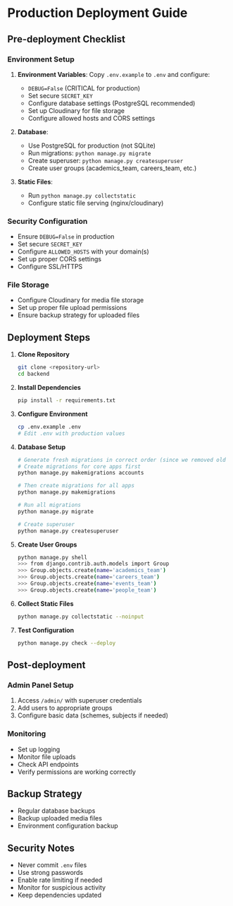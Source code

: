# Production Deployment Guide

## Pre-deployment Checklist

### Environment Setup
1. **Environment Variables**: Copy `.env.example` to `.env` and configure:
   - `DEBUG=False` (CRITICAL for production)
   - Set secure `SECRET_KEY`
   - Configure database settings (PostgreSQL recommended)
   - Set up Cloudinary for file storage
   - Configure allowed hosts and CORS settings

2. **Database**: 
   - Use PostgreSQL for production (not SQLite)
   - Run migrations: `python manage.py migrate`
   - Create superuser: `python manage.py createsuperuser`
   - Create user groups (academics_team, careers_team, etc.)

3. **Static Files**: 
   - Run `python manage.py collectstatic`
   - Configure static file serving (nginx/cloudinary)

### Security Configuration
- Ensure `DEBUG=False` in production
- Set secure `SECRET_KEY`
- Configure `ALLOWED_HOSTS` with your domain(s)
- Set up proper CORS settings
- Configure SSL/HTTPS

### File Storage
- Configure Cloudinary for media file storage
- Set up proper file upload permissions
- Ensure backup strategy for uploaded files

## Deployment Steps

1. **Clone Repository**
   ```bash
   git clone <repository-url>
   cd backend
   ```

2. **Install Dependencies**
   ```bash
   pip install -r requirements.txt
   ```

3. **Configure Environment**
   ```bash
   cp .env.example .env
   # Edit .env with production values
   ```

4. **Database Setup**
   ```bash
   # Generate fresh migrations in correct order (since we removed old ones for clean deployment)
   # Create migrations for core apps first
   python manage.py makemigrations accounts
   
   # Then create migrations for all apps
   python manage.py makemigrations
   
   # Run all migrations
   python manage.py migrate
   
   # Create superuser
   python manage.py createsuperuser
   ```

5. **Create User Groups**
   ```bash
   python manage.py shell
   >>> from django.contrib.auth.models import Group
   >>> Group.objects.create(name='academics_team')
   >>> Group.objects.create(name='careers_team')
   >>> Group.objects.create(name='events_team')
   >>> Group.objects.create(name='people_team')
   ```

6. **Collect Static Files**
   ```bash
   python manage.py collectstatic --noinput
   ```

7. **Test Configuration**
   ```bash
   python manage.py check --deploy
   ```

## Post-deployment

### Admin Panel Setup
1. Access `/admin/` with superuser credentials
2. Add users to appropriate groups
3. Configure basic data (schemes, subjects if needed)

### Monitoring
- Set up logging
- Monitor file uploads
- Check API endpoints
- Verify permissions are working correctly

## Backup Strategy
- Regular database backups
- Backup uploaded media files
- Environment configuration backup

## Security Notes
- Never commit `.env` files
- Use strong passwords
- Enable rate limiting if needed
- Monitor for suspicious activity
- Keep dependencies updated
